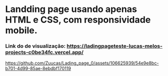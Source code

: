 # Landding page usando apenas HTML e CSS, com responsividade mobile.
### Link do de visualização: <a href='https://ladingpageteste-lucas-melos-projects-c0be34fc.vercel.app/' target='_blank' >https://ladingpageteste-lucas-melos-projects-c0be34fc.vercel.app/ </a>

https://github.com/Zuucas/Lading_page_0/assets/106625939/54e9e8bc-b701-4d99-85ae-8ebdbf170119

